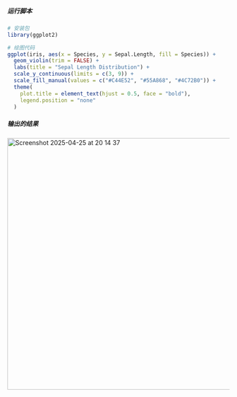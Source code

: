 ##### 运行脚本
```r
# 安装包
library(ggplot2)

# 绘图代码
ggplot(iris, aes(x = Species, y = Sepal.Length, fill = Species)) +
  geom_violin(trim = FALSE) +
  labs(title = "Sepal Length Distribution") +
  scale_y_continuous(limits = c(3, 9)) +
  scale_fill_manual(values = c("#C44E52", "#55A868", "#4C72B0")) +
  theme(
    plot.title = element_text(hjust = 0.5, face = "bold"),
    legend.position = "none"
  )
```

##### 输出的结果
<img width="569" alt="Screenshot 2025-04-25 at 20 14 37" src="https://github.com/user-attachments/assets/490b1ab0-ab60-485a-9c33-5067013dae93" />
